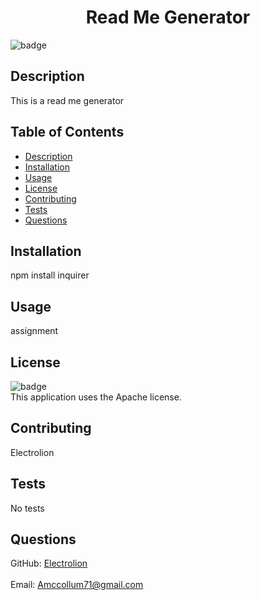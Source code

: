 
  <h1 align="center">Read Me Generator</h1>

  ![badge](https://img.shields.io/badge/license-Apache-blue)<br>

  ## Description
  This is a read me generator

  ## Table of Contents
  - [Description](#description)
  - [Installation](#installation)
  - [Usage](#usage)
  - [License](#license)
  - [Contributing](#contributing)
  - [Tests](#tests)
  - [Questions](#questions)

  ## Installation
  npm install inquirer

  ## Usage
  assignment

  ## License
  ![badge](https://img.shields.io/badge/license-Apache-blue)<br>
 This application uses the Apache license.

## Contributing
Electrolion

## Tests
No tests

## Questions

GitHub: [Electrolion](https://github.com/Electrolion)<br>
<br>
Email: Amccollum71@gmail.com<br>
